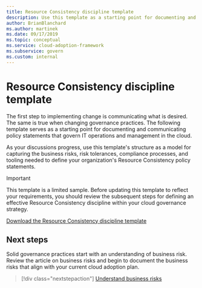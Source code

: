 ```yaml
---
title: Resource Consistency discipline template
description: Use this template as a starting point for documenting and communicating policy statements that govern IT operations and management in the cloud.
author: BrianBlanchard
ms.author: martinek
ms.date: 09/17/2019
ms.topic: conceptual
ms.service: cloud-adoption-framework
ms.subservice: govern
ms.custom: internal
---
```


# Resource Consistency discipline template

The first step to implementing change is communicating what is desired. The same is true when changing governance practices. The following template serves as a starting point for documenting and communicating policy statements that govern IT operations and management in the cloud.

As your discussions progress, use this template's structure as a model for capturing the business risks, risk tolerances, compliance processes, and tooling needed to define your organization's Resource Consistency policy statements.

> [!IMPORTANT]
> This template is a limited sample. Before updating this template to reflect your requirements, you should review the subsequent steps for defining an effective Resource Consistency discipline within your cloud governance strategy.

[Download the Resource Consistency discipline template](https://raw.githubusercontent.com/microsoft/CloudAdoptionFramework/master/govern/resource-consistency-discipline-template.docx)

## Next steps

Solid governance practices start with an understanding of business risk. Review the article on business risks and begin to document the business risks that align with your current cloud adoption plan.

> [!div class="nextstepaction"]
> [Understand business risks](./business-risks.md)

